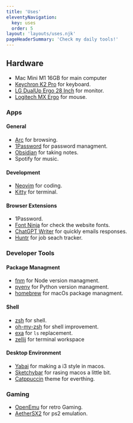 ```yaml
---
title: 'Uses'
eleventyNavigation:
  key: uses
  order: 5
layout: 'layouts/uses.njk'
pageHeaderSummary: 'Check my daily tools!'
---
```


## Hardware

- Mac Mini M1 16GB for main computer
- [Keychron K2 Pro](https://www.keychron.com/products/keychron-k2-pro-qmk-via-wireless-mechanical-keyboard?_pos=1&_psq=k2&_ss=e&_v=1.0) for keyboard.
- [LG DualUp Ergo 28 Inch](https://www.lg.com/us/monitors/lg-28mq780-b-dualup-monitor) for monitor.
- [Logitech MX Ergo](https://www.logitech.com/en-us/products/mice/mx-ergo-wireless-trackball-mouse.html) for mouse.

### Apps

#### General

- [Arc](https://arc.net/) for browsing.
- [1Password](https://1password.com/) for password managment.
- [Obsidian](https://obsidian.md/) for taking notes.
- Spotify for music.

#### Development

- [Neovim](https://github.com/neovim/neovim) for coding.
- [Kitty](https://github.com/kovidgoyal/kitty) for terminal.

#### Browser Extensions

- 1Password.
- [Font Ninja](https://www.fonts.ninja/) for check the website fonts.
- [ChatGPT Writer](https://chatgptwriter.ai/) for quickly emails responses.
- [Huntr](https://huntr.co/) for job seach tracker.

### Developer Tools

#### Package Managment

- [fnm](https://github.com/Schniz/fnm) for Node version managment.
- [pyenv](https://github.com/pyenv/pyenv) for Python version managment.
- [homebrew](https://brew.sh/) for macOs package managment.

#### Shell

- [zsh](https://www.zsh.org/) for shell.
- [oh-my-zsh](https://ohmyz.sh/) for shell improvement.
- [exa](https://github.com/ogham/exa) for `ls` replacement.
- [zellij](https://zellij.dev/) for terminal workspace

#### Desktop Environment

- [Yabai](https://github.com/koekeishiya/yabai) for making a i3 style in macos.
- [Sketchybar](https://github.com/FelixKratz/SketchyBar) for rasing macos a little bit.
- [Catppuccin](https://github.com/catppuccin/catppuccin) theme for everthing.

### Gaming

- [OpenEmu](https://openemu.org/) for retro Gaming.
- [AetherSX2](https://aethersx2.net/) for ps2 emulation.
